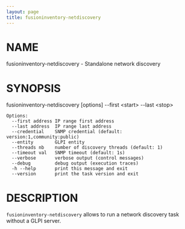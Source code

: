 ```yaml
---
layout: page
title: fusioninventory-netdiscovery
---
```


# NAME

fusioninventory-netdiscovery - Standalone network discovery

# SYNOPSIS

fusioninventory-netdiscovery \[options\] --first \<start\> --last \<stop\>

    Options:
      --first address IP range first address
      --last address  IP range last address
      --credential    SNMP credential (default: version:1,community:public)
      --entity        GLPI entity
      --threads nb    number of discovery threads (default: 1)
      --timeout val   SNMP timeout (default: 1s)
      --verbose       verbose output (control messages)
      --debug         debug output (execution traces)
      -h --help       print this message and exit
      --version       print the task version and exit

# DESCRIPTION

`fusioninventory-netdiscovery` allows to run a network discovery task without a
GLPI server.
